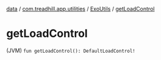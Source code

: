 [data](../../index.md) / [com.treadhill.app.utilities](../index.md) / [ExoUtils](index.md) / [getLoadControl](./get-load-control.md)

# getLoadControl

(JVM) `fun getLoadControl(): DefaultLoadControl!`